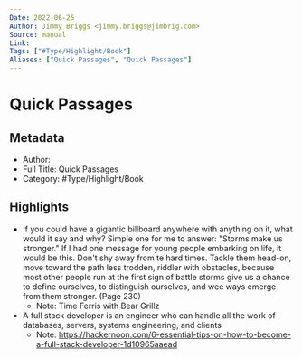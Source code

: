 ```yaml
---
Date: 2022-06-25
Author: Jimmy Briggs <jimmy.briggs@jimbrig.com>
Source: manual
Link: 
Tags: ["#Type/Highlight/Book"]
Aliases: ["Quick Passages", "Quick Passages"]
---
```

# Quick Passages

## Metadata
- Author: 
- Full Title: Quick Passages
- Category: #Type/Highlight/Book

## Highlights
- If you could have a gigantic billboard anywhere with anything on it, what would it say and why?
  Simple one for me to answer: "Storms make us stronger." If I had one message for young people embarking on life, it would be this. Don't shy away from te hard times. Tackle them head-on, move toward the path less trodden, riddler with obstacles, because most other people run at the first sign of battle storms give us a chance to define ourselves, to distinguish ourselves, and wee ways emerge from them stronger. (Page 230)
    - Note: Time Ferris with Bear Grillz
- A full stack developer is an engineer who can handle all the work of databases, servers, systems engineering, and clients
    - Note: https://hackernoon.com/6-essential-tips-on-how-to-become-a-full-stack-developer-1d10965aaead
